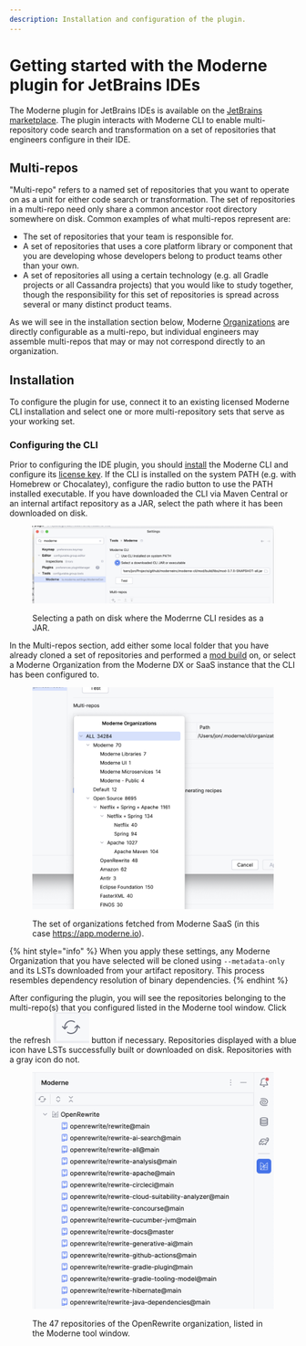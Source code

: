 ```yaml
---
description: Installation and configuration of the plugin.
---
```


# Getting started with the Moderne  plugin for JetBrains IDEs

The Moderne plugin for JetBrains IDEs is available on the [JetBrains marketplace](https://plugins.jetbrains.com/plugin/17565-moderne?noRedirect=true). The plugin interacts with Moderne CLI to enable multi-repository code search and transformation on a set of repositories that engineers configure in their IDE.

## Multi-repos

"Multi-repo" refers to a named set of repositories that you want to operate on as a unit for either code search or transformation. The set of repositories in a multi-repo need only share a common ancestor root directory somewhere on disk. Common examples of what multi-repos represent are:

* The set of repositories that your team is responsible for.
* A set of repositories that uses a core platform library or component that you are developing whose developers belong to product teams other than your own.
* A set of repositories all using a certain technology (e.g. all Gradle projects or all Cassandra projects) that you would like to study together, though the responsibility for this set of repositories is spread across several or many distinct product teams.

As we will see in the installation section below, Moderne [Organizations](../../../administrator-documentation/moderne-platform/how-to-guides/organizations-service.md) are directly configurable as a multi-repo, but individual engineers may assemble multi-repos that may or may not correspond directly to an organization.&#x20;

## Installation

To configure the plugin for use, connect it to an existing licensed Moderne CLI installation and select one or more multi-repository sets that serve as your working set.

### Configuring the CLI

Prior to configuring the IDE plugin, you should [install](../../moderne-cli/getting-started/cli-intro.md) the Moderne CLI and configure its [license key](../../moderne-cli/getting-started/moderne-cli-license.md). If the CLI is installed on the system PATH (e.g. with Homebrew or Chocalatey), configure the radio button to use the PATH installed executable. If you have downloaded the CLI via Maven Central or an internal artifact repository as a JAR, select the path where it has been downloaded on disk.

<figure><img src="../../../.gitbook/assets/image (33).png" alt=""><figcaption><p>Selecting a path on disk where the Moderrne CLI resides as a JAR.</p></figcaption></figure>

In the Multi-repos section, add either some local folder that you have already cloned a set of repositories and performed a [mod build](../../moderne-cli/cli-reference.md) on, or select a Moderne Organization from the Moderne DX or SaaS instance that the CLI has been configured to.

<figure><img src="../../../.gitbook/assets/image (35).png" alt="" width="563"><figcaption><p>The set of organizations fetched from Moderne SaaS (in this case <a href="https://app.moderne.io">https://app.moderne.io</a>).</p></figcaption></figure>

{% hint style="info" %}
When you apply these settings, any Moderne Organization that you have selected will be cloned using `--metadata-only` and its LSTs downloaded from your artifact repository. This process resembles dependency resolution of binary dependencies.
{% endhint %}

After configuring the plugin, you will see the repositories belonging to the multi-repo(s) that you configured listed in the Moderne tool window. Click the refresh <img src="../../../.gitbook/assets/image (1).png" alt="" data-size="line"> button if necessary. Repositories displayed with a blue icon have LSTs successfully built or downloaded on disk. Repositories with a gray icon do not.

<figure><img src="../../../.gitbook/assets/image.png" alt="" width="563"><figcaption><p>The 47 repositories of the OpenRewrite organization, listed in the Moderne tool window.</p></figcaption></figure>
